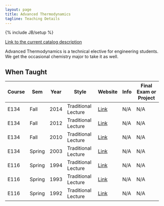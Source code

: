 ```yaml
---
layout: page
title: Advanced Thermodynamics
tagline: Teaching Details
---
```

{% include JB/setup %}

[Link to the current catalog description](https://www.hmc.edu/engineering/curriculum/courses/engineering-course-descriptions/#134)

Advanced Thermodynamics is a technical elective for engineering students. We get the occasional
chemistry major to take it as well.

## When Taught

| Course | Sem | Year | Style | Website | Info | Final Exam or Project |
| ------ | --- | ---- | ----- | ------- | ---- | --------------------- |
| E134 | Fall | 2014 | Traditional Lecture | [Link](N/A) | N/A | N/A |
| E134 | Fall | 2012 | Traditional Lecture | [Link](N/A) | N/A | N/A |
| E134 | Fall | 2010 | Traditional Lecture | [Link](N/A) | N/A | N/A |
| E134 | Spring | 2003 | Traditional Lecture | [Link](N/A) | N/A | N/A |
| E116 | Spring | 1994 | Traditional Lecture | [Link](N/A) | N/A | N/A |
| E116 | Spring | 1993 | Traditional Lecture | [Link](N/A) | N/A | N/A |
| E116 | Spring | 1992 | Traditional Lecture | [Link](N/A) | N/A | N/A |